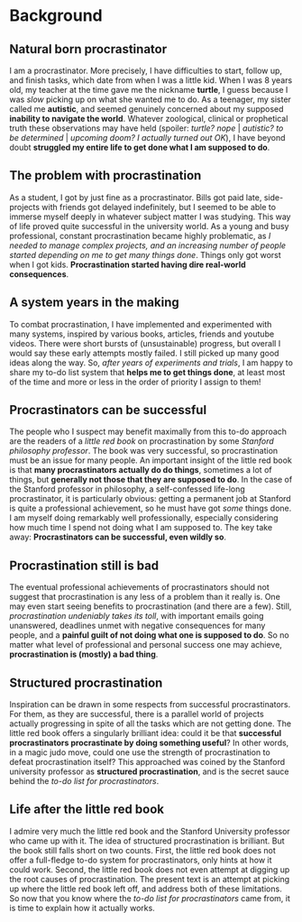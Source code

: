 # Background

## Natural born procrastinator
I am a procrastinator. More precisely, I have difficulties to start, follow up, and finish tasks, which date from when I was a little kid. When I was 8 years old, my teacher at the time gave me the nickname **turtle**, I guess because I was _slow_ picking up on what she wanted me to do. As a teenager, my sister called me **autistic**, and seemed genuinely concerned about my supposed **inability to navigate the world**. Whatever zoological, clinical or prophetical truth these observations may have held (spoiler: _turtle? nope_ | _autistic? to be determined_ | _upcoming doom? I actually turned out OK_), I have beyond doubt **struggled my entire life to get done what I am supposed to do**.

## The problem with procrastination
As a student, I got by just fine as a procrastinator. Bills got paid late, side-projects with friends got delayed indefinitely, but I seemed to be able to immerse myself deeply in whatever subject matter I was studying. This way of life proved quite successful in the university world. As a young and busy professional, constant procrastination became highly problematic, as _I needed to manage complex projects, and an increasing number of people started depending on me to get many things done_. Things only got worst when I got kids. **Procrastination started having dire real-world consequences**.

## A system years in the making
To combat procrastination, I have implemented and experimented with many systems, inspired by various books, articles, friends and youtube videos. There were short bursts of (unsustainable) progress, but overall I would say these early attempts mostly failed. I still picked up many good ideas along the way. So, _after years of experiments and trials_, I am happy to share my to-do list system that **helps me to get things done**, at least most of the time and more or less in the order of priority I assign to them!

## Procrastinators can be successful
The people who I suspect may benefit maximally from this to-do approach are the readers of a _little red book_ on procrastination by some _Stanford philosophy professor_. The book was very successful, so procrastination must be an issue for many people. An important insight of the little red book is that **many procrastinators actually do do things**, sometimes a lot of things, but **generally not those that they are supposed to do**. In the case of the Stanford professor in philosophy, a self-confessed life-long procrastinator, it is particularly obvious: getting a permanent job at Stanford is quite a professional achievement, so he must have got _some_ things done. I am myself doing remarkably well professionally, especially considering how much time I spend not doing what I am supposed to. The key take away: **Procrastinators can be successful, even wildly so**.

## Procrastination still is bad
The eventual professional achievements of procrastinators should not suggest that procrastination is any less of a problem than it really is. One may even start seeing benefits to procrastination (and there are a few). Still, _procrastination undeniably takes its toll_, with important emails going unanswered, deadlines unmet with negative consequences for many people, and a **painful guilt of not doing what one is supposed to do**. So no matter what level of professional and personal success one may achieve, **procrastination is (mostly) a bad thing**.

## Structured procrastination
Inspiration can be drawn in some respects from successful procrastinators. For them, as they are successful, there is a parallel world of projects actually progressing in spite of all the tasks which are not getting done. The little red book offers a singularly brilliant idea: could it be that **successful procrastinators procrastinate by doing something useful**? In other words, in a magic judo move, could one use the strength of procrastination to defeat procrastination itself? This approached was coined by the Stanford university professor as **structured procrastination**, and is the secret sauce behind the _to-do list for procrastinators_.  

## Life after the little red book
I admire very much the little red book and the Stanford University professor who came up with it. The idea of structured procrastination is brilliant. But the book still falls short on two counts. First, the little red book does not offer a full-fledge to-do system for procrastinators, only hints at how it could work. Second, the little red book does not even attempt at digging up the root causes of procrastination. The present text is an attempt at picking up where the little red book left off, and address both of these limitations. So now that you know where the _to-do list for procrastinators_ came from, it is time to explain how it actually works.
